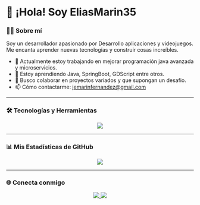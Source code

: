 # 👋 ¡Hola! Soy EliasMarin35

### 👨‍💻 Sobre mí

Soy un desarrollador apasionado por Desarrollo aplicaciones y videojuegos. Me encanta aprender nuevas tecnologías y construir cosas increíbles.

- 🔭 Actualmente estoy trabajando en mejorar programación java avanzada y microservicios.
- 🌱 Estoy aprendiendo Java, SpringBoot, GDScript entre otros.
- 👯 Busco colaborar en proyectos variados y que supongan un desafio.
- 📫 Cómo contactarme: [jemarinfernandez@gmail.com](mailto:jemarinfernandez@gmail.com)

---

### 🛠️ Tecnologías y Herramientas

<p align="center">
  <a href="https://skillicons.dev">
    <img src="https://skillicons.dev/icons?i=java,html,css,py,godot,unity,unreal,c#,git" />
  </a>
</p>

---

### 📊 Mis Estadísticas de GitHub

<p align="center">
  <img src="https://github-readme-stats.vercel.app/api?username=eliasmarin35&show_icons=true&theme=radical&include_all_commits=true"/>
</p>

---

### 🌐 Conecta conmigo

<p align="center">
  <a href="https://linkedin.com/in/jesusmarinfer">
    <img src="https://img.shields.io/badge/LinkedIn-0077B5?style=for-the-badge&logo=linkedin&logoColor=white">
  </a>
  <a href="https://twitter.com/tu-usuario-twitter">
    <img src="https://img.shields.io/badge/Twitter-1DA1F2?style=for-the-badge&logo=twitter&logoColor=white">
  </a>
</p>
